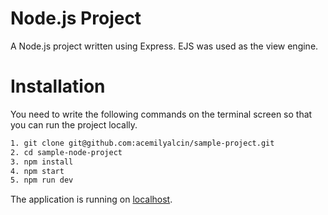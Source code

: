 #  Node.js Project

A Node.js project written using Express. EJS was used as the view engine.

# Installation

You need to write the following commands on the terminal screen so that you can run the project locally.

```sh
1. git clone git@github.com:acemilyalcin/sample-project.git
2. cd sample-node-project
3. npm install
4. npm start
5. npm run dev
```

The application is running on [localhost](http://localhost:3000).
